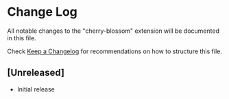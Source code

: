 # Change Log
All notable changes to the "cherry-blossom" extension will be documented in this file.

Check [Keep a Changelog](http://keepachangelog.com/) for recommendations on how to structure this file.

## [Unreleased]
- Initial release
